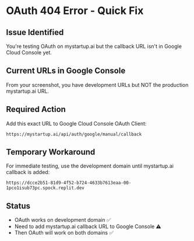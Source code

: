 # OAuth 404 Error - Quick Fix

## Issue Identified
You're testing OAuth on mystartup.ai but the callback URL isn't in Google Cloud Console yet.

## Current URLs in Google Console
From your screenshot, you have development URLs but NOT the production mystartup.ai URL.

## Required Action
Add this exact URL to Google Cloud Console OAuth Client:
```
https://mystartup.ai/api/auth/google/manual/callback
```

## Temporary Workaround
For immediate testing, use the development domain until mystartup.ai callback is added:
```
https://dcce2b51-81d9-4f52-b724-4633b7613eaa-00-1pco1isub73pc.spock.replit.dev
```

## Status
- OAuth works on development domain ✅
- Need to add mystartup.ai callback URL to Google Console ⚠️
- Then OAuth will work on both domains ✅